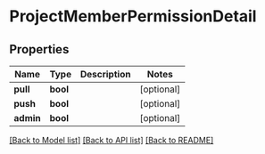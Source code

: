 # ProjectMemberPermissionDetail

## Properties
Name | Type | Description | Notes
------------ | ------------- | ------------- | -------------
**pull** | **bool** |  | [optional] 
**push** | **bool** |  | [optional] 
**admin** | **bool** |  | [optional] 

[[Back to Model list]](../README.md#documentation-for-models) [[Back to API list]](../README.md#documentation-for-api-endpoints) [[Back to README]](../README.md)

